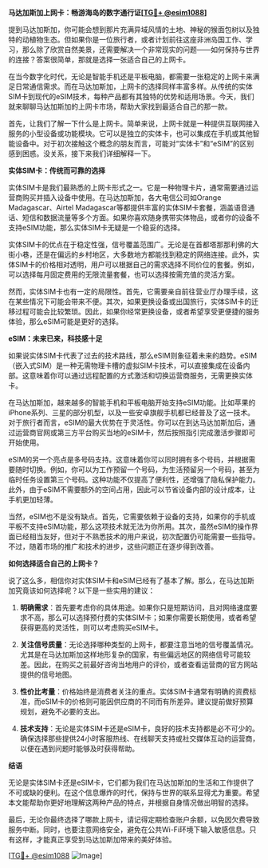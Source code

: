 **马达加斯加上网卡：畅游海岛的数字通行证[[TG💪+ @esim1088](https://t.me/s/esim1088)]**

提到马达加斯加，你可能会想到那片充满异域风情的土地、神秘的猴面包树以及独特的动植物生态。但如果你是一位旅行者，或者计划前往这座非洲岛国工作、学习，那么除了欣赏自然美景，还需要解决一个非常现实的问题——如何保持与世界的连接？答案很简单，那就是选择一张适合自己的上网卡。

在当今数字化时代，无论是智能手机还是平板电脑，都需要一张稳定的上网卡来满足日常通信需求。而在马达加斯加，上网卡的选择同样丰富多样。从传统的实体SIM卡到现代的eSIM技术，每种产品都有其独特的优势和适用场景。今天，我们就来聊聊马达加斯加的上网卡市场，帮助大家找到最适合自己的那一款。

首先，让我们了解一下什么是上网卡。简单来说，上网卡就是一种提供互联网接入服务的小型设备或功能模块。它可以是独立的实体卡，也可以集成在手机或其他智能设备中。对于初次接触这个概念的朋友而言，可能对“实体卡”和“eSIM”的区别感到困惑。没关系，接下来我们详细解释一下。

**实体SIM卡：传统而可靠的选择**

实体SIM卡是我们最熟悉的上网卡形式之一。它是一种物理卡片，通常需要通过运营商购买并插入设备中使用。在马达加斯加，各大电信公司如Orange Madagascar、Airtel Madagascar等都提供丰富的实体SIM卡套餐，涵盖语音通话、短信和数据流量等多个方面。如果你喜欢随身携带实体物品，或者你的设备不支持eSIM功能，那么实体SIM卡无疑是一个稳妥的选择。

实体SIM卡的优点在于稳定性强，信号覆盖范围广。无论是在首都塔那那利佛的大街小巷，还是在偏远的乡村地区，大多数地方都能找到稳定的网络连接。此外，实体SIM卡的价格相对透明，用户可以根据自己的需求选择不同价位的套餐。例如，可以选择每月固定费用的无限流量套餐，也可以选择按需充值的灵活方案。

然而，实体SIM卡也有一定的局限性。首先，它需要亲自前往营业厅办理手续，这在某些情况下可能会带来不便。其次，如果更换设备或出国旅行，实体SIM卡的迁移过程可能会比较繁琐。因此，如果你经常更换设备，或者希望享受更便捷的服务体验，那么eSIM可能是更好的选择。

**eSIM：未来已来，科技感十足**

如果说实体SIM卡代表了过去的技术路线，那么eSIM则象征着未来的趋势。eSIM（嵌入式SIM）是一种无需物理卡槽的虚拟SIM卡技术，可以直接集成在设备内部。这意味着你可以通过远程配置的方式激活和切换运营商服务，无需更换实体卡。

在马达加斯加，越来越多的智能手机和平板电脑开始支持eSIM功能。比如苹果的iPhone系列、三星的部分机型，以及一些安卓旗舰手机都已经普及了这一技术。对于旅行者而言，eSIM的最大优势在于灵活性。你可以在到达马达加斯加后，通过运营商官网或第三方平台购买当地的eSIM卡，然后按照指引完成激活步骤即可开始使用。

eSIM的另一个亮点是多号码支持。这意味着你可以同时拥有多个号码，并根据需要随时切换。例如，你可以为工作预留一个号码，为生活预留另一个号码，甚至为临时任务设置第三个号码。这种功能不仅提高了便利性，还增强了隐私保护能力。此外，由于eSIM不需要额外的空间占用，因此可以节省设备内部的设计成本，让手机更加轻薄。

当然，eSIM也不是没有缺点。首先，它需要依赖于设备的支持，如果你的手机或平板不支持eSIM功能，那么这项技术就无法为你所用。其次，虽然eSIM的操作界面已经相当友好，但对于不熟悉技术的用户来说，初次配置仍可能需要一些指导。不过，随着市场的推广和技术的进步，这些问题正在逐步得到改善。

**如何选择适合自己的上网卡？**

说了这么多，相信你对实体SIM卡和eSIM已经有了基本了解。那么，在马达加斯加究竟该如何选择呢？以下是一些实用的建议：

1. **明确需求**：首先要考虑你的具体用途。如果你只是短期访问，且对网络速度要求不高，那么可以选择预付费的实体SIM卡；如果你需要长期使用，或者希望获得更高的灵活性，则可以考虑购买eSIM卡。

2. **关注信号质量**：无论选择哪种类型的上网卡，都要注意当地的信号覆盖情况。尤其是在马达加斯加这样地形复杂的国家，有些偏远地区的网络信号可能较差。因此，在购买之前最好咨询当地用户的评价，或者查看运营商的官方网站提供的信号地图。

3. **性价比考量**：价格始终是消费者关注的重点。实体SIM卡通常有明确的资费标准，而eSIM卡的价格则可能因供应商的不同而有所差异。建议提前做好预算规划，避免不必要的支出。

4. **技术支持**：无论是实体SIM卡还是eSIM卡，良好的技术支持都是必不可少的。确保选择那些提供24小时客服热线、在线聊天支持或社交媒体互动的运营商，以便在遇到问题时能够及时获得帮助。

**结语**

无论是实体SIM卡还是eSIM卡，它们都为我们在马达加斯加的生活和工作提供了不可或缺的便利。在这个信息爆炸的时代，保持与世界的联系显得尤为重要。希望本文能帮助你更好地理解这两种产品的特点，并根据自身情况做出明智的选择。

最后，无论你最终选择了哪款上网卡，请记得定期检查账户余额，以免因欠费导致服务中断。同时，也要注意网络安全，避免在公共Wi-Fi环境下输入敏感信息。只有这样，才能真正享受到马达加斯加带来的美好体验。

[[TG💪+ @esim1088](https://t.me/s/esim1088) ![Image](https://i.postimg.cc/4NQfJmqS/Snipaste-2025-05-13-00-14-12.png)]